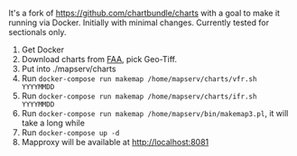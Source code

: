 It's a fork of https://github.com/chartbundle/charts with a goal to make it running via Docker.
Initially with minimal changes.
Currently tested for sectionals only. 

1. Get Docker
2. Download charts from [FAA](https://www.faa.gov/air_traffic/flight_info/aeronav/digital_products/vfr/), pick Geo-Tiff.
3. Put into ./mapserv/charts
4. Run `docker-compose run makemap /home/mapserv/charts/vfr.sh YYYYMMDD`
5. Run `docker-compose run makemap /home/mapserv/charts/ifr.sh YYYYMMDD` 
6. Run `docker-compose run makemap /home/mapserv/bin/makemap3.pl`, it will take a long while
7. Run `docker-compose up -d`
8. Mapproxy will be available at [http://localhost:8081](http://localhost:8081)
